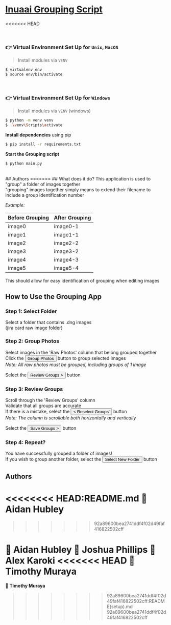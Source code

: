 # [Inuaai Grouping Script](https://inuaai.com)
<<<<<<< HEAD

<br />

### 👉 Virtual Environment Set Up for `Unix`, `MacOS` 

> Install modules via `VENV`  

```bash
$ virtualenv env
$ source env/bin/activate
```

<br />

### 👉 Virtual Environment Set Up for `Windows` 

> Install modules via `VENV` (windows) 

```bash
$ python -m venv venv
$ .\venv\Scripts\activate
```

**Install dependencies** using pip

```bash
$ pip install -r requirements.txt
```

**Start the Grouping script**

```bash
$ python main.py
```

<br />
## Authors
=======
## What does it do?
This application is used to "group" a folder of images together
<br />"grouping" images together simply means to extend their filename to include a group identification number

_Example:_

| Before Grouping | After Grouping |
|-----------------|----------------|
| image0          | image0-1       |
| image1          | image1-1       |
| image2          | image2-2       |
| image3          | image3-2       |
| image4          | image4-3       |
| image5          | image5-4       |

This should allow for easy identification of grouping when editing images

## How to Use the Grouping App
### Step 1: Select Folder
Select a folder that contains .dng images
<br/>(jira card raw image folder)

### Step 2: Group Photos
Select images in the 'Raw Photos' column that belong grouped together
<br />Click the <button>Group Photos</button> button to group selected images
<br />_Note: All raw photos must be grouped, including groups of 1 image_

Select the <button>Review Groups ></button> button

### Step 3: Review Groups
Scroll through the 'Review Groups' column
<br /> Validate that all groups are accurate
<br /> If there is a mistake, select the <button>< Reselect Groups'</button> button
<br /> _Note: The column is scrollable both horizontally and vertically_

Select the <button>Save Groups ></button> button

### Step 4: Repeat?
You have successfully grouped a folder of images!
<br />If you wish to group another folder, select the <button>Select New Folder</button> button

## Authors
<<<<<<<< HEAD:README.md
👤 **Aidan Hubley**
========
>>>>>>> 92a89600bea2741ddf4f02d49faf416822502cff

👤 **Aidan Hubley**
👤 **Joshua Phillips**
👤 **Alex Karoki**
<<<<<<< HEAD
👤 **Timothy Muraya**
=======
👤 **Timothy Muraya**
>>>>>>>> 92a89600bea2741ddf4f02d49faf416822502cff:README(setup).md
>>>>>>> 92a89600bea2741ddf4f02d49faf416822502cff
